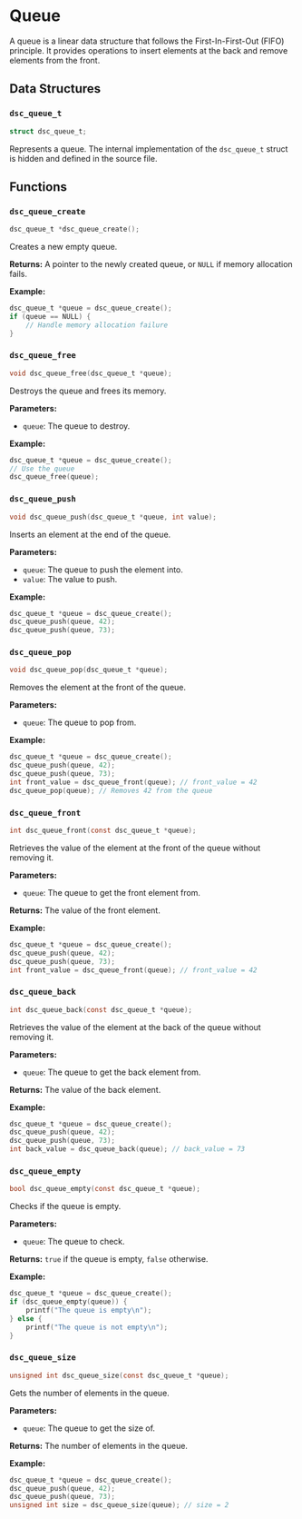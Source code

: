 # Queue

A queue is a linear data structure that follows the First-In-First-Out (FIFO) principle. It provides operations to insert elements at the back and remove elements from the front.

## Data Structures

### `dsc_queue_t`

```c
struct dsc_queue_t;
```

Represents a queue. The internal implementation of the `dsc_queue_t` struct is hidden and defined in the source file.

## Functions

### `dsc_queue_create`

```c
dsc_queue_t *dsc_queue_create();
```

Creates a new empty queue.

**Returns:** A pointer to the newly created queue, or `NULL` if memory allocation fails.

**Example:**

```c
dsc_queue_t *queue = dsc_queue_create();
if (queue == NULL) {
    // Handle memory allocation failure
}
```

### `dsc_queue_free`

```c
void dsc_queue_free(dsc_queue_t *queue);
```

Destroys the queue and frees its memory.

**Parameters:**
- `queue`: The queue to destroy.

**Example:**

```c
dsc_queue_t *queue = dsc_queue_create();
// Use the queue
dsc_queue_free(queue);
```

### `dsc_queue_push`

```c
void dsc_queue_push(dsc_queue_t *queue, int value);
```

Inserts an element at the end of the queue.

**Parameters:**
- `queue`: The queue to push the element into.
- `value`: The value to push.

**Example:**

```c
dsc_queue_t *queue = dsc_queue_create();
dsc_queue_push(queue, 42);
dsc_queue_push(queue, 73);
```

### `dsc_queue_pop`

```c
void dsc_queue_pop(dsc_queue_t *queue);
```

Removes the element at the front of the queue.

**Parameters:**
- `queue`: The queue to pop from.

**Example:**

```c
dsc_queue_t *queue = dsc_queue_create();
dsc_queue_push(queue, 42);
dsc_queue_push(queue, 73);
int front_value = dsc_queue_front(queue); // front_value = 42
dsc_queue_pop(queue); // Removes 42 from the queue
```

### `dsc_queue_front`

```c
int dsc_queue_front(const dsc_queue_t *queue);
```

Retrieves the value of the element at the front of the queue without removing it.

**Parameters:**
- `queue`: The queue to get the front element from.

**Returns:** The value of the front element.

**Example:**

```c
dsc_queue_t *queue = dsc_queue_create();
dsc_queue_push(queue, 42);
dsc_queue_push(queue, 73);
int front_value = dsc_queue_front(queue); // front_value = 42
```

### `dsc_queue_back`

```c
int dsc_queue_back(const dsc_queue_t *queue);
```

Retrieves the value of the element at the back of the queue without removing it.

**Parameters:**
- `queue`: The queue to get the back element from.

**Returns:** The value of the back element.

**Example:**

```c
dsc_queue_t *queue = dsc_queue_create();
dsc_queue_push(queue, 42);
dsc_queue_push(queue, 73);
int back_value = dsc_queue_back(queue); // back_value = 73
```

### `dsc_queue_empty`

```c
bool dsc_queue_empty(const dsc_queue_t *queue);
```

Checks if the queue is empty.

**Parameters:**
- `queue`: The queue to check.

**Returns:** `true` if the queue is empty, `false` otherwise.

**Example:**

```c
dsc_queue_t *queue = dsc_queue_create();
if (dsc_queue_empty(queue)) {
    printf("The queue is empty\n");
} else {
    printf("The queue is not empty\n");
}
```

### `dsc_queue_size`

```c
unsigned int dsc_queue_size(const dsc_queue_t *queue);
```

Gets the number of elements in the queue.

**Parameters:**
- `queue`: The queue to get the size of.

**Returns:** The number of elements in the queue.

**Example:**

```c
dsc_queue_t *queue = dsc_queue_create();
dsc_queue_push(queue, 42);
dsc_queue_push(queue, 73);
unsigned int size = dsc_queue_size(queue); // size = 2
```
